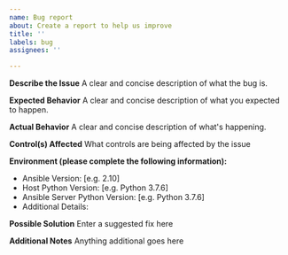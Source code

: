```yaml
---
name: Bug report
about: Create a report to help us improve
title: ''
labels: bug
assignees: ''

---
```


**Describe the Issue**
A clear and concise description of what the bug is.

**Expected Behavior**
A clear and concise description of what you expected to happen.

**Actual Behavior**
A clear and concise description of what's happening.

**Control(s) Affected**
What controls are being affected by the issue

**Environment (please complete the following information):**
 - Ansible Version: [e.g. 2.10] 
 - Host Python Version: [e.g. Python 3.7.6]
 - Ansible Server Python Version: [e.g. Python 3.7.6]
 - Additional Details:

**Possible Solution**
Enter a suggested fix here

**Additional Notes**
Anything additional goes here
